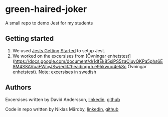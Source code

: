 # green-haired-joker
A small repo to demo Jest for my students

## Getting started

1. We used [Jests Getting Started](https://facebook.github.io/jest/docs/en/getting-started.html "Jest documentation") to setup Jest.
2. We worked on the excersises from [Övningar enhetstest](https://docs.google.com/document/d/1dfEk85siPS5zaCiuvQKPa5phs6E8M4S8AVuaFWcyJSw/edit#heading=h.e95kwuo4ek8c Övningar enhetstest). Note: excersises in swedish

## Authors

Excersises written by David Andersson, [linkedin](https://www.linkedin.com/in/david-andersson-3277252/), [github](https://github.com/lejonmanen)

Code in repo written by Niklas Mårdby, [linkedin](https://www.linkedin.com/in/mardby), [github](https://github.com/xedric)
